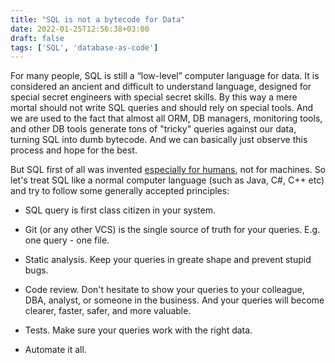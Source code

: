 ```yaml
---
title: "SQL is not a bytecode for Data"
date: 2022-01-25T12:56:38+03:00
draft: false
tags: ['SQL', 'database-as-code']
---
```


For many people, SQL is still a “low-level” computer language for data. It is considered an ancient and difficult to understand language, designed for special secret engineers with special secret skills. By this way a mere mortal should not write SQL queries and should rely on special tools. And we are used to the fact that almost all ORM, DB managers, monitoring tools, and other DB tools generate tons of "tricky" queries against our data, turning SQL into dumb bytecode. And we can basically just observe this process and hope for the best.

But SQL first of all was invented [especially for humans](/posts/what-is-sql-now), not for machines. So let's treat SQL like a normal computer language (such as Java, C#, C++ etc) and try to follow some generally accepted principles:

- SQL query is first class citizen in your system.

- Git (or any other VCS) is the single source of truth for your queries. E.g. one query - one file.

- Static analysis. Keep your queries in greate shape and prevent stupid bugs.

- Code review. Don't hesitate to show your queries to your colleague, DBA, analyst, or someone in the business. And your queries will become clearer, faster, safer, and more valuable.

- Tests. Make sure your queries work with the right data.

- Automate it all.
